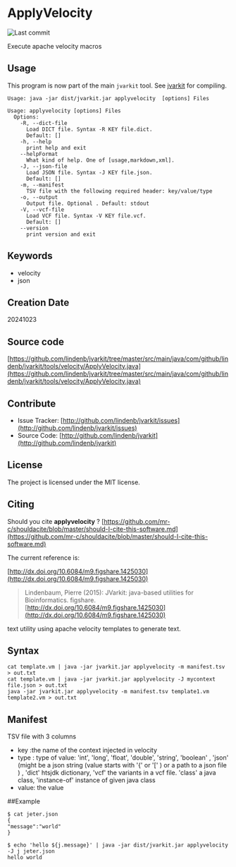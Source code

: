 # ApplyVelocity

![Last commit](https://img.shields.io/github/last-commit/lindenb/jvarkit.png)

Execute apache velocity macros 


## Usage


This program is now part of the main `jvarkit` tool. See [jvarkit](JvarkitCentral.md) for compiling.


```
Usage: java -jar dist/jvarkit.jar applyvelocity  [options] Files

Usage: applyvelocity [options] Files
  Options:
    -R, --dict-file
      Load DICT file. Syntax -R KEY file.dict.
      Default: []
    -h, --help
      print help and exit
    --helpFormat
      What kind of help. One of [usage,markdown,xml].
    -J, --json-file
      Load JSON file. Syntax -J KEY file.json.
      Default: []
    -m, --manifest
      TSV file with the following required header: key/value/type
    -o, --output
      Output file. Optional . Default: stdout
    -V, --vcf-file
      Load VCF file. Syntax -V KEY file.vcf.
      Default: []
    --version
      print version and exit

```


## Keywords

 * velocity
 * json



## Creation Date

20241023

## Source code 

[https://github.com/lindenb/jvarkit/tree/master/src/main/java/com/github/lindenb/jvarkit/tools/velocity/ApplyVelocity.java](https://github.com/lindenb/jvarkit/tree/master/src/main/java/com/github/lindenb/jvarkit/tools/velocity/ApplyVelocity.java)


## Contribute

- Issue Tracker: [http://github.com/lindenb/jvarkit/issues](http://github.com/lindenb/jvarkit/issues)
- Source Code: [http://github.com/lindenb/jvarkit](http://github.com/lindenb/jvarkit)

## License

The project is licensed under the MIT license.

## Citing

Should you cite **applyvelocity** ? [https://github.com/mr-c/shouldacite/blob/master/should-I-cite-this-software.md](https://github.com/mr-c/shouldacite/blob/master/should-I-cite-this-software.md)

The current reference is:

[http://dx.doi.org/10.6084/m9.figshare.1425030](http://dx.doi.org/10.6084/m9.figshare.1425030)

> Lindenbaum, Pierre (2015): JVarkit: java-based utilities for Bioinformatics. figshare.
> [http://dx.doi.org/10.6084/m9.figshare.1425030](http://dx.doi.org/10.6084/m9.figshare.1425030)



text utility using apache velocity templates to generate text.

## Syntax

```
cat template.vm | java -jar jvarkit.jar applyvelocity -m manifest.tsv > out.txt
cat template.vm | java -jar jvarkit.jar applyvelocity -J mycontext file.json > out.txt
java -jar jvarkit.jar applyvelocity -m manifest.tsv template1.vm template2.vm > out.txt
```

## Manifest

TSV file with 3 columns

- key :the name of the context injected in velocity
- type : type of value: 'int', 'long', 'float', 'double', 'string', 'boolean' , 'json' (might be a json string (value starts with '{' or '[' ) or a path to a json file ) , 'dict' htsjdk dictionary,
  'vcf' the variants in a vcf file. 'class' a java class, 'instance-of' instance of given java class
- value: the value 


##Example

```
$ cat jeter.json
{
"message":"world"
}

$ echo 'hello ${j.message}' | java -jar dist/jvarkit.jar applyvelocity -J j jeter.json
hello world
```


